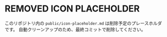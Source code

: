 # REMOVED ICON PLACEHOLDER

このリポジトリ内の `public/icon-placeholder.md` は削除予定のプレースホルダです。
自動クリーンアップのため、最終コミットで削除してください。
